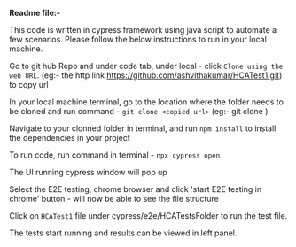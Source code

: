 **Readme file:-**

This code is written in cypress framework using java script to automate a few scenarios. Please follow the below instructions to run in your local machine.

Go to git hub Repo and under code tab, under local - click `Clone using the web URL`. (eg:- the http link  https://github.com/ashvithakumar/HCATest1.git) to copy url

In your local machine terminal, go to the location where the folder needs to be cloned and run command - `git clone <copied url>` (eg:- git clone <copied url>)

Navigate to your clonned folder in terminal, and run `npm install` to install the dependencies in your project

To run code, run command in terminal - `npx cypress open`

The UI running cypress window will pop up

Select the E2E testing, chrome browser and click 'start E2E testing in chrome' button - will now be able to see the file structure

Click on `HCATest1` file under cypress/e2e/HCATestsFolder to run the test file.

The tests start running and results can be viewed in left panel.

